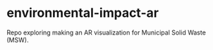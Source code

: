 # environmental-impact-ar

Repo exploring making an AR visualization for Municipal Solid Waste (MSW).
